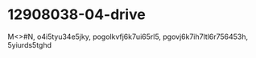 # 12908038-04-drive
M&lt;>#N, o4i5tyu34e5jky, pogolkvfj6k7ui65rl5, pgovj6k7ih7ltl6r756453h, 5yiurds5tghd
